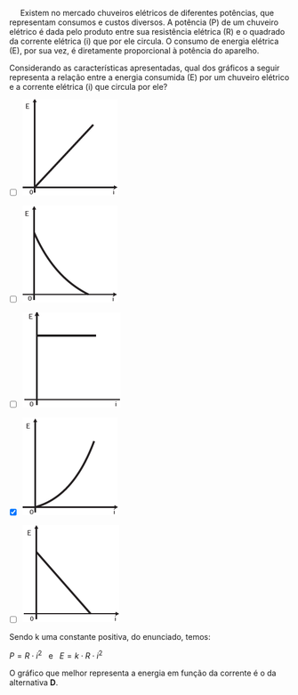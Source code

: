 

     Existem no mercado chuveiros elétricos de diferentes potências, que representam consumos e custos diversos. A potência (P) de um chuveiro elétrico é dada pelo produto entre sua resistência elétrica (R) e o quadrado da corrente elétrica (i) que por ele circula. O consumo de energia elétrica (E), por sua vez, é diretamente proporcional à potência do aparelho.

Considerando as características apresentadas, qual dos gráficos a seguir representa a relação entre a energia consumida (E) por um chuveiro elétrico e a corrente elétrica (i) que circula por ele?



- [ ] ![](45f8f7b7-cb59-a048-0249-be8393a4604b.png)
- [ ] ![](c695cf25-a773-7c5a-8ba6-cb287ed5db54.png)
- [ ] ![](420a522c-50fe-077a-4c2e-c0b04f350551.png)
- [x] ![](85b580a7-7107-6da8-6b29-67622a19b5d7.png)
- [ ] ![](969ddf84-5e67-2ea9-9b06-a8bf0bf7c5a1.png)


Sendo k uma constante positiva, do enunciado, temos:

$P = R \cdot i^2$   e   $E = k \cdot R \cdot i^2$

O gráfico que melhor representa a energia em função da corrente é o da alternativa **D**.
